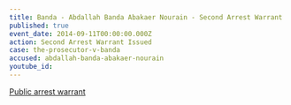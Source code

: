 ```yaml
---
title: Banda - Abdallah Banda Abakaer Nourain - Second Arrest Warrant
published: true
event_date: 2014-09-11T00:00:00.000Z
action: Second Arrest Warrant Issued
case: the-prosecutor-v-banda
accused: abdallah-banda-abakaer-nourain
youtube_id:
---
```



[Public arrest warrant](https://www.icc-cpi.int/Pages/item.aspx?name=PR1039)